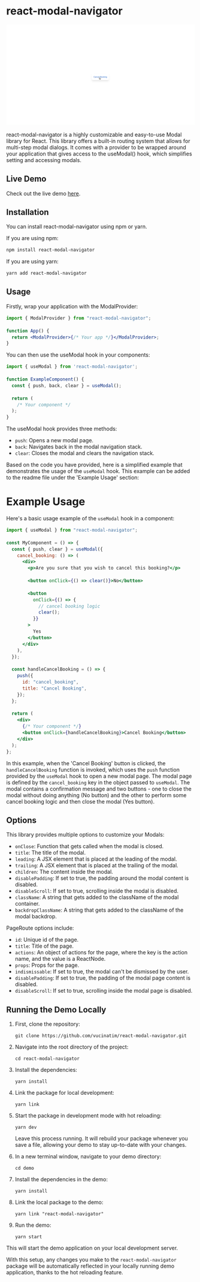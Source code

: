 # react-modal-navigator

![Demo Animation](https://github.com/vucinatim/react-modal-navigator/blob/a4b553ab8ae5b687f5f7f2481b9392ee6b8d1374/demo/assets/react-modal-navigator.gif)

react-modal-navigator is a highly customizable and easy-to-use Modal library for React. This library offers a built-in routing system that allows for multi-step modal dialogs. It comes with a provider to be wrapped around your application that gives access to the useModal() hook, which simplifies setting and accessing modals.

## Live Demo

Check out the live demo [here](https://stackblitz.com/edit/stackblitz-starters-boqedm?file=src%2FApp.tsx).

## Installation

You can install react-modal-navigator using npm or yarn.

If you are using npm:

```bash
npm install react-modal-navigator
```

If you are using yarn:

```bash
yarn add react-modal-navigator
```

## Usage

Firstly, wrap your application with the ModalProvider:

```jsx
import { ModalProvider } from "react-modal-navigator";

function App() {
  return <ModalProvider>{/* Your app */}</ModalProvider>;
}
```

You can then use the useModal hook in your components:

```jsx
import { useModal } from 'react-modal-navigator';

function ExampleComponent() {
  const { push, back, clear } = useModal();

  return (
    /* Your component */
  );
}
```

The useModal hook provides three methods:

- `push`: Opens a new modal page.
- `back`: Navigates back in the modal navigation stack.
- `clear`: Closes the modal and clears the navigation stack.

Based on the code you have provided, here is a simplified example that demonstrates the usage of the `useModal` hook. This example can be added to the readme file under the 'Example Usage' section:

# Example Usage

Here's a basic usage example of the `useModal` hook in a component:

```jsx
import { useModal } from "react-modal-navigator";

const MyComponent = () => {
  const { push, clear } = useModal({
    cancel_booking: () => (
      <div>
        <p>Are you sure that you wish to cancel this booking?</p>

        <button onClick={() => clear()}>No</button>

        <button
          onClick={() => {
            // cancel booking logic
            clear();
          }}
        >
          Yes
        </button>
      </div>
    ),
  });

  const handleCancelBooking = () => {
    push({
      id: "cancel_booking",
      title: "Cancel Booking",
    });
  };

  return (
    <div>
      {/* Your component */}
      <button onClick={handleCancelBooking}>Cancel Booking</button>
    </div>
  );
};
```

In this example, when the 'Cancel Booking' button is clicked, the `handleCancelBooking` function is invoked, which uses the `push` function provided by the `useModal` hook to open a new modal page. The modal page is defined by the `cancel_booking` key in the object passed to `useModal`. The modal contains a confirmation message and two buttons - one to close the modal without doing anything (No button) and the other to perform some cancel booking logic and then close the modal (Yes button).

## Options

This library provides multiple options to customize your Modals:

- `onClose`: Function that gets called when the modal is closed.
- `title`: The title of the modal.
- `leading`: A JSX element that is placed at the leading of the modal.
- `trailing`: A JSX element that is placed at the trailing of the modal.
- `children`: The content inside the modal.
- `disablePadding`: If set to true, the padding around the modal content is disabled.
- `disableScroll`: If set to true, scrolling inside the modal is disabled.
- `className`: A string that gets added to the className of the modal container.
- `backdropClassName`: A string that gets added to the className of the modal backdrop.

PageRoute options include:

- `id`: Unique id of the page.
- `title`: Title of the page.
- `actions`: An object of actions for the page, where the key is the action name, and the value is a ReactNode.
- `props`: Props for the page.
- `indismissable`: If set to true, the modal can't be dismissed by the user.
- `disablePadding`: If set to true, the padding of the modal page content is disabled.
- `disableScroll`: If set to true, scrolling inside the modal page is disabled.

## Running the Demo Locally

1. First, clone the repository:

   ```
   git clone https://github.com/vucinatim/react-modal-navigator.git
   ```

2. Navigate into the root directory of the project:

   ```
   cd react-modal-navigator
   ```

3. Install the dependencies:

   ```
   yarn install
   ```

4. Link the package for local development:

   ```
   yarn link
   ```

5. Start the package in development mode with hot reloading:

   ```
   yarn dev
   ```

   Leave this process running. It will rebuild your package whenever you save a file, allowing your demo to stay up-to-date with your changes.

6. In a new terminal window, navigate to your demo directory:

   ```
   cd demo
   ```

7. Install the dependencies in the demo:

   ```
   yarn install
   ```

8. Link the local package to the demo:

   ```
   yarn link "react-modal-navigator"
   ```

9. Run the demo:
   ```
   yarn start
   ```

This will start the demo application on your local development server.

With this setup, any changes you make to the `react-modal-navigator` package will be automatically reflected in your locally running demo application, thanks to the hot reloading feature.
